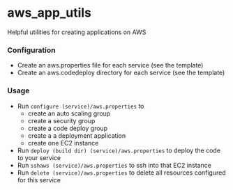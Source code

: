 # aws_app_utils
Helpful utilities for creating applications on AWS

### Configuration
* Create an aws.properties file for each service (see the template)
* Create an aws.codedeploy directory for each service (see the template)

### Usage
* Run `configure (service)/aws.properties` to
  * create an auto scaling group
  * create a security group
  * create a code deploy group
  * create a a deployment application
  * create one EC2 instance
* Run `deploy (build dir) (service)/aws.properties` to deploy the code to your service
* Run `sshaws (service)/aws.properties` to ssh into that EC2 instance
* Run `delete (service)/aws.properties` to delete all resources configured for this service
